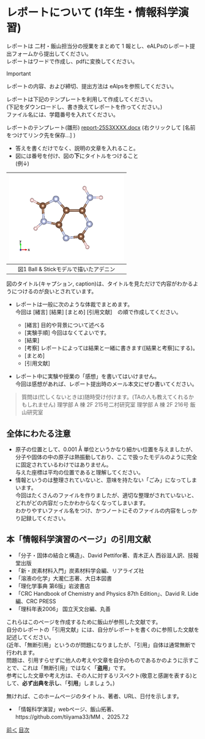 # レポートについて (1年生・情報科学演習)

レポートは 二村・飯山担当分の授業をまとめて 1 報とし、eALPsのレポート提出フォームから提出してください。  
レポートはワードで作成し、pdfに変換してください。

>[!important]
>レポートの内容、および締切、提出方法は eAlpsを参照してください。

レポートは下記のテンプレートを利用して作成してください。  
(下記をダウンロードし、書き換えてレポートを作ってください。)  
ファイル名には、学籍番号を入れてください。  

レポートのテンプレート(雛形) <a href="/files/report-25S3XXXX.docx">report-25S3XXXX.docx</a> (右クリックして [名前をつけてリンク先を保存...] )

  
- 答えを書くだけでなく、説明の文章を入れること。
- 図には番号を付け、図の**下**にタイトルをつけること  
(例↓)

|<img class="wp-image-8136 size-medium" src="/img/Adenine-bs2.png" alt="" width="300" height="228" />|
|:---:|
|図1 Ball & Stickモデルで描いたアデニン|

図のタイトル(キャプション, caption)は、タイトルを見ただけで内容がわかるようにつけるのが良いとされています。
- レポートは一般に次のような体裁でまとめます。  
今回は [緒言] [結果] [まとめ] [引用文献]　の順で作成してください。  
  + [緒言] 目的や背景について述べる
  + [実験手順] 今回はなくてよいです。
  + [結果]
  + [考察] レポートによっては結果と一緒に書きます([結果と考察]にする)。
  + [まとめ]
  + [引用文献]  

- レポート中に実験や授業の「感想」を書いてはいけません。  
今回は感想があれば、レポート提出時のメール本文にぜひ書いてください。

> 質問は(忙しくないときは)随時受け付けます。(TAの人も教えてくれるかもしれません)
> 理学部 A 棟 2F 215号二村研究室
> 理学部 A 棟 2F 216号 飯山研究室

## 全体にわたる注意

- 原子の位置として、0.001 Å 単位というかなり細かい位置を与えましたが、分子や固体の中の原子は熱振動しており、ここで扱ったモデルのように完全に固定されているわけではありません。  
与えた座標は平均の位置であると理解してください。
- 情報というのは整理されていないと、意味を持たない「ごみ」になってしまいます。  
今回はたくさんのファイルを作りましたが、適切な整理がされていないと、どれがどの内容だったかわからなくなってしまいます。  
わかりやすいファイル名をつけ、かつノートにそのファイルの内容をしっかり記録してください。

## 本「情報科学演習のページ」の引用文献

- 「分子・固体の結合と構造」、David Pettifor著、青木正人 西谷滋人訳、技報堂出版
- 「新・炭素材料入門」炭素材料学会編、リアライズ社
- 「溶液の化学」大瀧仁志著、大日本図書
- 「理化学事典 第6版」岩波書店
- 「CRC Handbook of Chemistry and Physics 87th Edition」、David R. Lide 編、CRC PRESS
- 「理科年表2006」 国立天文台編、丸善

これらはこのページを作成するために飯山が参照した文献です。  
自分のレポートの「引用文献」には、自分がレポートを書くのに参照した文献を記述してください。  
(近年、「無断引用」というのが問題になりましたが、「引用」自体は通常無断で行われます。  
問題は、引用すらせずに他人の考えや文章を自分のものであるかのように示すことで、これは「無断引用」ではなく「**盗用**」です。  
参考にした文章や考え方は、その人に対するリスペクト(敬意と感謝を表する)として、**必ず出典を示し**、「**引用**」しましょう。)

無ければ、このホームページのタイトル、著者、URL、日付を示します。
<ul>
 	<li>「情報科学演習」webページ、飯山拓著、https://github.com/tiiyama33/MM 、2025.7.2</li>
</ul>

[前＜](zeolite.md) [目次](/README.md)  
